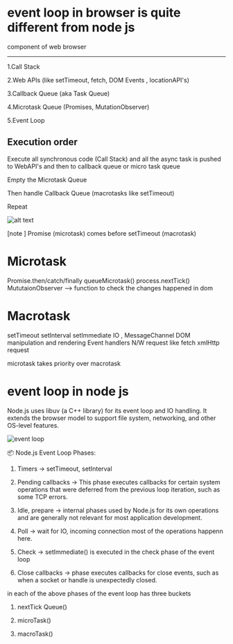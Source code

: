 # event loop in browser is quite different from node js

component of web browser

---

1.Call Stack

2.Web APIs (like setTimeout, fetch, DOM Events , locationAPI's)

3.Callback Queue (aka Task Queue)

4.Microtask Queue (Promises, MutationObserver)

5.Event Loop

## Execution order

Execute all synchronous code (Call Stack) and all the async task is pushed to WebAPI's and then to callback queue or micro task queue

Empty the Microtask Queue

Then handle Callback Queue (macrotasks like setTimeout)

Repeat

![alt text](<Screenshot 2025-07-12 at 9.19.23 PM.png>)

[note ] Promise (microtask) comes before setTimeout (macrotask)

# Microtask

Promise.then/catch/finally
queueMicrotask()
process.nextTick()
MututaionObserver --> function to check the changes happened in dom

# Macrotask

setTimeout
setInterval
setImmediate
IO , MessageChannel
DOM manipulation and rendering
Event handlers
N/W request like fetch xmlHttp request

microtask takes priority over macrotask

# event loop in node js

Node.js uses libuv (a C++ library) for its event loop and IO handling. It extends the browser model to support file system, networking, and other OS-level features.

![event loop](<Screenshot 2025-07-12 at 9.28.21 PM.png>)

📦 Node.js Event Loop Phases:

1. Timers → setTimeout, setInterval

2. Pending callbacks -> This phase executes callbacks for certain system operations that were deferred from the previous loop iteration, such as some TCP errors.

3. Idle, prepare -> internal phases used by Node.js for its own operations and are generally not relevant for most application development.

4. Poll → wait for IO, incoming connection most of the operations happenn here.

5. Check → setImmediate() is executed in the check phase of the event loop

6. Close callbacks -> phase executes callbacks for close events, such as when a socket or handle is unexpectedly closed.

in each of the above phases of the event loop has three buckets

1. nextTick Queue()

2. microTask()

3. macroTask()
